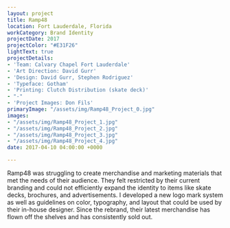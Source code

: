 ```yaml
---
layout: project
title: Ramp48
location: Fort Lauderdale, Florida
workCategory: Brand Identity
projectDate: 2017
projectColor: "#E31F26"
lightText: true
projectDetails:
- 'Team: Calvary Chapel Fort Lauderdale'
- 'Art Direction: David Gurr'
- 'Design: David Gurr, Stephen Rodriguez'
- 'Typeface: Gotham'
- 'Printing: Clutch Distribution (skate deck)'
- "-"
- 'Project Images: Don Fils'
primaryImage: "/assets/img/Ramp48_Project_0.jpg"
images:
- "/assets/img/Ramp48_Project_1.jpg"
- "/assets/img/Ramp48_Project_2.jpg"
- "/assets/img/Ramp48_Project_3.jpg"
- "/assets/img/Ramp48_Project_4.jpg"
date: 2017-04-10 04:00:00 +0000

---
```

Ramp48 was struggling to create merchandise and marketing materials that met the needs of their audience. They felt restricted by their current branding and could not efficiently expand the identity to items like skate decks, brochures, and advertisements. I developed a new logo mark system as well as guidelines on color, typography, and layout that could be used by their in-house designer. Since the rebrand, their latest merchandise has flown off the shelves and has consistently sold out.